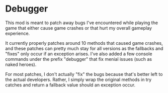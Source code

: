 # Debugger
This mod is meant to patch away bugs I've encountered while playing the game that either cause game crashes or that hurt my overall gameplay experience.

It currently properly patches around 10 methods that caused game crashes, and these patches can pretty much stay for all versions as the fallbacks and "fixes" only occur if an exception arises. I've also added a few console commands under the prefix "debugger" that fix menial issues (such as naked heroes).

For most patches, I don't actually "fix" the bugs because that's better left to the actual developers. Rather, I simply wrap the original methods in try catches and return a fallback value should an exception occur.
